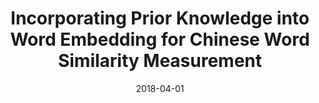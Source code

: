 ---
title: "Incorporating Prior Knowledge into Word Embedding for Chinese Word Similarity Measurement"

collection: publications
pubsource: journal
permalink: /publication/2018-04-01-Incorporating-Prior-Knowledge-into-Word-Embedding-for-Chinese-Word-Similarity-Measurement
date: 2018-04-01
venue: 'ACM Transactions on Asian and Low-Resource Language Information Processing (TALLIP 2018, SCI, JCR-Q2, IF=1.413)'
paperurl: 'https://doi.org/10.1145/3182622'
codeurl: 'https://github.com/Jiahuan-Pei/TALLIP_WS'
citation: ' Degen Huang,  <b>Jiahuan Pei*</b>,  Cong Zhang,  Kaiyu Huang,  Jianjun Ma, &quot;Incorporating Prior Knowledge into Word Embedding for Chinese Word Similarity Measurement.&quot; ACM Transactions on Asian and Low-Resource Language Information Processing (TALLIP 2018, SCI, JCR-Q2, IF=1.413), 2018.'
---